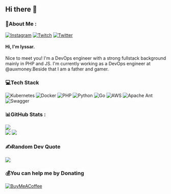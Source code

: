 ## Hi there 👋

### 💫About Me :

[![Instagram](https://img.shields.io/badge/Instagram-%23E4405F.svg?style=flat-square&logo=Instagram&logoColor=white)](https://instagram.com/lyss4r) [![Twitch](https://img.shields.io/badge/Twitch-%239146FF.svg?style=flat-square&logo=Twitch&logoColor=white)](https://twitch.tv/lyssar_) [![Twitter](https://img.shields.io/badge/Twitter-%231DA1F2.svg?style=flat-square&logo=Twitter&logoColor=white)](https://twitter.com/lyssar__) 

#### Hi, I'm lyssar.

Nice to meet you! I'm a DevOps engineer with a strong fullstack background mainly in PHP and JS. I'm currently working as a DevOps engineer at @auxmoney.Beside that I am a father and gamer.

### 💻Tech Stack
![Kubernetes](https://img.shields.io/badge/kubernetes-%23326ce5.svg?style=for-the-badge&logo=kubernetes&logoColor=white)
![Docker](https://img.shields.io/badge/docker-%230db7ed.svg?style=for-the-badge&logo=docker&logoColor=white)
![PHP](https://img.shields.io/badge/php-%23777BB4.svg?style=for-the-badge&logo=php&logoColor=white)
![Python](https://img.shields.io/badge/python-3670A0?style=for-the-badge&logo=python&logoColor=ffdd54)
![Go](https://img.shields.io/badge/go-%2300ADD8.svg?style=for-the-badge&logo=go&logoColor=white)
![AWS](https://img.shields.io/badge/AWS-%23FF9900.svg?style=for-the-badge&logo=amazon-aws&logoColor=white)
![Apache Ant](https://img.shields.io/badge/Apache%20Ant-A81C7D?style=for-the-badge&logo=Apache%20Ant&logoColor=white)
![Swagger](https://img.shields.io/badge/-Swagger-%23Clojure?style=for-the-badge&logo=swagger&logoColor=white)

### 📊GitHub Stats :
![](https://github-readme-stats.vercel.app/api?username=lyssar&theme=buefy&hide_border=false&include_all_commits=true&count_private=true) <br/>
![](https://github-readme-stats.vercel.app/api/top-langs/?username=lyssar&theme=buefy&hide_border=false&include_all_commits=true&count_private=true&layout=compact) 
![](https://github-readme-streak-stats.herokuapp.com/?user=lyssar&theme=buefy&hide_border=false)<br/>


### ✍️Random Dev Quote
<p align="center">

![](https://quotes-github-readme.vercel.app/api?type=vetical&theme=radical)

</p>

### 💰You can help me by Donating
[![BuyMeACoffee](https://img.shields.io/badge/Buy%20Me%20a%20Coffee-ffdd00?style=for-the-badge&logo=buy-me-a-coffee&logoColor=black)](https://buymeacoffee.com/lyssar) 
  